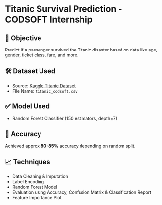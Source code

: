 # Titanic Survival Prediction - CODSOFT Internship

## 📌 Objective
Predict if a passenger survived the Titanic disaster based on data like age, gender, ticket class, fare, and more.

## 🛠️ Dataset Used
- Source: [Kaggle Titanic Dataset](https://www.kaggle.com/datasets/yasserh/titanic-dataset)
- File Name: `titanic_codsoft.csv`

## ✅ Model Used
- Random Forest Classifier (150 estimators, depth=7)

## 🎯 Accuracy
Achieved approx **80-85%** accuracy depending on random split.

## 📈 Techniques
- Data Cleaning & Imputation
- Label Encoding
- Random Forest Model
- Evaluation using Accuracy, Confusion Matrix & Classification Report
- Feature Importance Plot

